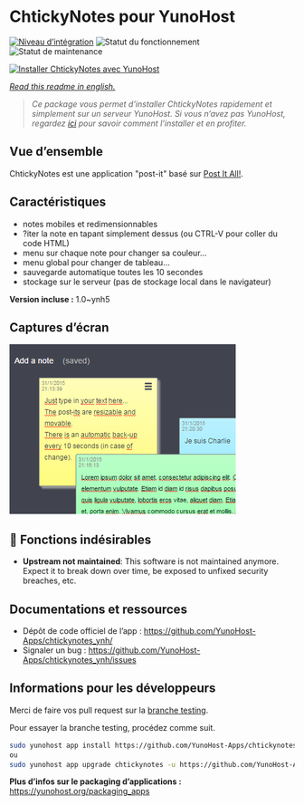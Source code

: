 <!--
N.B.: This README was automatically generated by https://github.com/YunoHost/apps/tree/master/tools/README-generator
It shall NOT be edited by hand.
-->

# ChtickyNotes pour YunoHost

[![Niveau d’intégration](https://dash.yunohost.org/integration/chtickynotes.svg)](https://dash.yunohost.org/appci/app/chtickynotes) ![Statut du fonctionnement](https://ci-apps.yunohost.org/ci/badges/chtickynotes.status.svg) ![Statut de maintenance](https://ci-apps.yunohost.org/ci/badges/chtickynotes.maintain.svg)

[![Installer ChtickyNotes avec YunoHost](https://install-app.yunohost.org/install-with-yunohost.svg)](https://install-app.yunohost.org/?app=chtickynotes)

*[Read this readme in english.](./README.md)*

> *Ce package vous permet d’installer ChtickyNotes rapidement et simplement sur un serveur YunoHost.
Si vous n’avez pas YunoHost, regardez [ici](https://yunohost.org/#/install) pour savoir comment l’installer et en profiter.*

## Vue d’ensemble

ChtickyNotes est une application "post-it" basé sur [Post It All!](Https://github.com/txusko/PostItAll).

## Caractéristiques

- notes mobiles et redimensionnables
- ?iter la note en tapant simplement dessus (ou CTRL-V pour coller du code HTML)
- menu sur chaque note pour changer sa couleur...
- menu global pour changer de tableau...
- sauvegarde automatique toutes les 10 secondes
- stockage sur le serveur (pas de stockage local dans le navigateur)


**Version incluse :** 1.0~ynh5

## Captures d’écran

![Capture d’écran de ChtickyNotes](./doc/screenshots/chtickynotes.gif)

## :red_circle: Fonctions indésirables

- **Upstream not maintained**: This software is not maintained anymore. Expect it to break down over time, be exposed to unfixed security breaches, etc.

## Documentations et ressources

* Dépôt de code officiel de l’app : <https://github.com/YunoHost-Apps/chtickynotes_ynh/>
* Signaler un bug : <https://github.com/YunoHost-Apps/chtickynotes_ynh/issues>

## Informations pour les développeurs

Merci de faire vos pull request sur la [branche testing](https://github.com/YunoHost-Apps/chtickynotes_ynh/tree/testing).

Pour essayer la branche testing, procédez comme suit.

``` bash
sudo yunohost app install https://github.com/YunoHost-Apps/chtickynotes_ynh/tree/testing --debug
ou
sudo yunohost app upgrade chtickynotes -u https://github.com/YunoHost-Apps/chtickynotes_ynh/tree/testing --debug
```

**Plus d’infos sur le packaging d’applications :** <https://yunohost.org/packaging_apps>